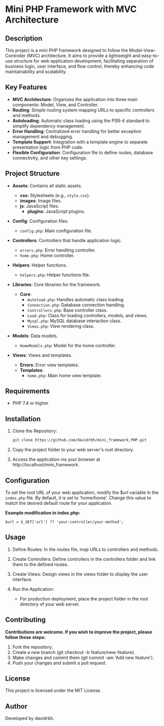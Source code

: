 # Mini PHP Framework with MVC Architecture

## Description

This project is a mini PHP framework designed to follow the Model-View-Controller (MVC) architecture. It aims to provide a lightweight and easy-to-use structure for web application development, facilitating separation of business logic, user interface, and flow control, thereby enhancing code maintainability and scalability.

## Key Features

- **MVC Architecture**: Organizes the application into three main components: Model, View, and Controller.
- **Routing**: Simple routing system mapping URLs to specific controllers and methods.
- **Autoloading**: Automatic class loading using the PSR-4 standard to simplify dependency management.
- **Error Handling**: Centralized error handling for better exception management and debugging.
- **Template Support**: Integration with a template engine to separate presentation logic from PHP code.
- **Flexible Configuration**: Configuration file to define routes, database connectivity, and other key settings.

## Project Structure

- **Assets**: Contains all static assets.
  - **css**: Stylesheets (e.g., `style.css`).
  - **images**: Image files.
  - **js**: JavaScript files.
    - **plugins**: JavaScript plugins.

- **Config**: Configuration files.
  - `config.php`: Main configuration file.

- **Controllers**: Controllers that handle application logic.
  - `errors.php`: Error handling controller.
  - `home.php`: Home controller.

- **Helpers**: Helper functions.
  - `helpers.php`: Helper functions file.

- **Libraries**: Core libraries for the framework.
  - **Core**:
    - `Autoload.php`: Handles automatic class loading.
    - `Connection.php`: Database connection handling.
    - `Controllers.php`: Base controller class.
    - `Load.php`: Class for loading controllers, models, and views.
    - `Mysql.php`: MySQL database interaction class.
    - `Views.php`: View rendering class.

- **Models**: Data models.
  - `HomeModels.php`: Model for the home controller.

- **Views**: Views and templates.
  - **Errors**: Error view templates.
  - **Templates**:
    - `home.php`: Main home view template.

## Requirements

- PHP 7.4 or higher

## Installation

1. Clone the Repository:

   ```sh
   git clone https://github.com/davidrbh/mini_framework_PHP.git
   ```
2. Copy the project folder to your web server's root directory.
3. Access the application via your browser at http://localhost/mini_framework.


## Configuration

To set the root URL of your web application, modify the $url variable in the `index.php` file. By default, it is set to 'home/home'. Change this value to match the desired default route for your application.
  

**Example modification in index.php:**

   ```
   $url = $_GET['url'] ?? 'your-controller/your-method';
   ```

## Usage

1. Define Routes: In the routes file, map URLs to controllers and methods.

2. Create Controllers: Define controllers in the controllers folder and link them to the defined routes.

3. Create Views: Design views in the views folder to display the user interface.

4. Run the Application:
   - For production deployment, place the project folder in the root directory of your web server.
     
  
## Contributing

**Contributions are welcome. If you wish to improve the project, please follow these steps:**

1. Fork the repository.
2. Create a new branch (git checkout -b feature/new-feature).
3. Make changes and commit them (git commit -am 'Add new feature').
4. Push your changes and submit a pull request.

## License

This project is licensed under the MIT License.

## Author

Developed by davidrbh.



